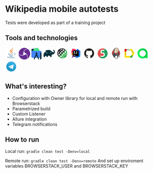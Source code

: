 # Wikipedia mobile autotests
Tests were developed as part of a training project

## Tools and technologies
![This is an image](/media/Java.png)
![This is an image](/media/appium.png)
![This is an image](/media/androidstudio.png)
![This is an image](/media/Gradle.png)
![This is an image](/media/Rest-Assured.png)
![This is an image](/media/Intelij_IDEA.png)
![This is an image](/media/Github.png)
![This is an image](/media/JUnit5.png)
![This is an image](/media/Jenkins.png)
![This is an image](/media/Allure_Report.png)
![This is an image](/media/AllureTestOps.png)
![This is an image](/media/Telegram.png)


## What's interesting?

* Configuration with Owner library for local and remote run with Browserstack
* Parametrized build
* Custom Listener
* Allure integration
* Telegram notifications

## How to run 

Local run:
```gradle clean test -Denv=local```

Remote run:
```gradle clean test -Denv=remote```
And set up enviroment variables BROWSERSTACK_USER and BROWSERSTACK_KEY



